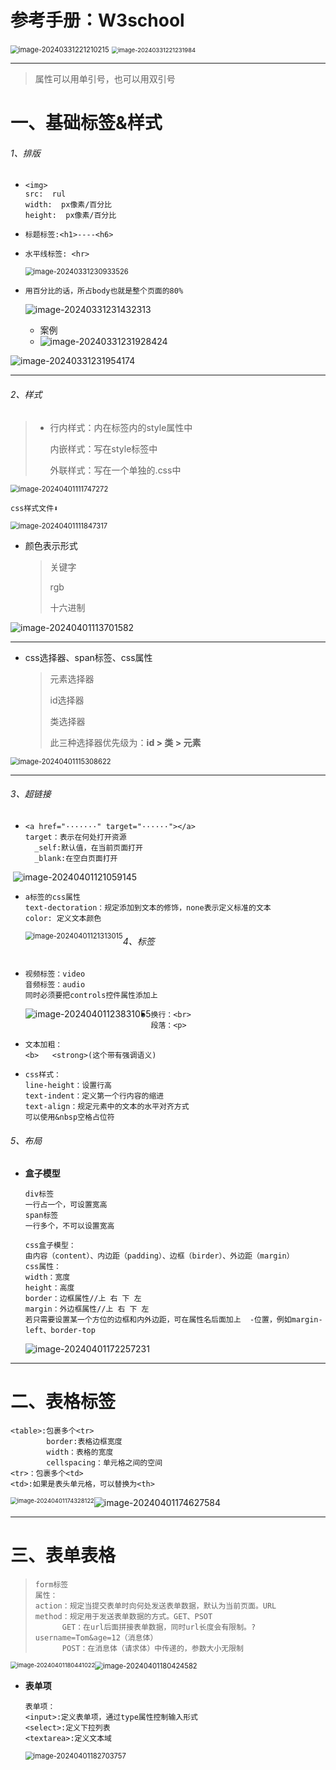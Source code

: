 # 参考手册：W3school

<img src="C:\Users\fbb\AppData\Roaming\Typora\typora-user-images\image-20240331221210215.png" alt="image-20240331221210215" style="zoom:80%;" />

<img src="C:\Users\fbb\AppData\Roaming\Typora\typora-user-images\image-20240331221231984.png" alt="image-20240331221231984" style="zoom:67%;" />

------

> 属性可以用单引号，也可以用双引号

# 一、基础标签&样式

###### 1、排版

- ```
  <img>
  src:  rul
  width:  px像素/百分比
  height:  px像素/百分比
  ```

- ```
  标题标签:<h1>----<h6>
  ```

- ```
  水平线标签: <hr>
  ```

  <img src="C:\Users\fbb\AppData\Roaming\Typora\typora-user-images\image-20240331230933526.png" alt="image-20240331230933526" style="zoom:80%;" />

- ```
  用百分比的话，所占body也就是整个页面的80%
  ```

  ![image-20240331231432313](C:\Users\fbb\AppData\Roaming\Typora\typora-user-images\image-20240331231432313.png)

  - 案例
  - ![image-20240331231928424](C:\Users\fbb\AppData\Roaming\Typora\typora-user-images\image-20240331231928424.png)

![image-20240331231954174](C:\Users\fbb\AppData\Roaming\Typora\typora-user-images\image-20240331231954174.png)

------

###### 2、样式

> - 行内样式：内在标签内的style属性中
>
>   内嵌样式：写在style标签中
>
>   外联样式：写在一个单独的.css中

<img src="C:\Users\fbb\AppData\Roaming\Typora\typora-user-images\image-20240401111747272.png" alt="image-20240401111747272" style="zoom:80%;" />

```
css样式文件⬇
```

<img src="C:\Users\fbb\AppData\Roaming\Typora\typora-user-images\image-20240401111847317.png" alt="image-20240401111847317" style="zoom:80%;" />

- 颜色表示形式

  > 关键字
  >
  > rgb
  >
  > 十六进制

![image-20240401113701582](C:\Users\fbb\AppData\Roaming\Typora\typora-user-images\image-20240401113701582.png)

------

- css选择器、span标签、css属性

  > 元素选择器
  >
  > id选择器
  >
  > 类选择器
  >
  > 此三种选择器优先级为：**id > 类 > 元素**

<img src="C:\Users\fbb\AppData\Roaming\Typora\typora-user-images\image-20240401115308622.png" alt="image-20240401115308622" style="zoom:80%;" />

------

###### 3、超链接

- ```
  <a href="·······" target="······"></a>
  target：表示在何处打开资源
  	_self:默认值，在当前页面打开
  	_blank:在空白页面打开
  ```

​		![image-20240401121059145](C:\Users\fbb\AppData\Roaming\Typora\typora-user-images\image-20240401121059145.png)

- ```
  a标签的css属性
  text-dectoration：规定添加到文本的修饰，none表示定义标准的文本
  color: 定义文本颜色
  ```

  <img src="C:\Users\fbb\AppData\Roaming\Typora\typora-user-images\image-20240401121313015.png" alt="image-20240401121313015" style="zoom:80%;float:left" />

###### 4、标签

- ```
  视频标签：video
  音频标签：audio
  同时必须要把controls控件属性添加上
  ```

  <img src="C:\Users\fbb\AppData\Roaming\Typora\typora-user-images\image-20240401123831055.png" alt="image-20240401123831055" style="zoom:;float:left" />

- ```
  换行：<br>
  段落：<p>
  ```

- ```
  文本加粗：
  <b>   <strong>(这个带有强调语义)
  ```

- ```
  css样式：
  line-height：设置行高
  text-indent：定义第一个行内容的缩进
  text-align：规定元素中的文本的水平对齐方式
  可以使用&nbsp空格占位符
  ```

###### 5、布局

- **盒子模型**

  ```
  div标签
  一行占一个，可设置宽高
  span标签
  一行多个，不可以设置宽高
  
  css盒子模型：
  由内容（content）、内边距（padding）、边框（birder）、外边距（margin）
  css属性：
  width：宽度
  height：高度
  border：边框属性//上 右 下 左
  margin：外边框属性//上 右 下 左
  若只需要设置某一个方位的边框和内外边距，可在属性名后面加上  -位置，例如margin-left、border-top
  ```

  ![image-20240401172257231](C:\Users\fbb\AppData\Roaming\Typora\typora-user-images\image-20240401172257231.png)

------

# 二、表格标签

```
<table>:包裹多个<tr>
		border:表格边框宽度
		width：表格的宽度
		cellspacing：单元格之间的空间
<tr>：包裹多个<td>
<td>:如果是表头单元格，可以替换为<th>
```

<img src="C:\Users\fbb\AppData\Roaming\Typora\typora-user-images\image-20240401174328122.png" alt="image-20240401174328122" style="zoom:67%;float:left" margin-left="0"/>![image-20240401174627584](C:\Users\fbb\AppData\Roaming\Typora\typora-user-images\image-20240401174627584.png)

------

# 三、表单表格

> ```
> form标签
> 属性：
> action：规定当提交表单时向何处发送表单数据，默认为当前页面。URL
> method：规定用于发送表单数据的方式。GET、PSOT
> 		GET：在url后面拼接表单数据，同时url长度会有限制。?username=Tom&age=12（消息体）
> 		POST：在消息体（请求体）中传递的，参数大小无限制
> ```

<img src="C:\Users\fbb\AppData\Roaming\Typora\typora-user-images\image-20240401180441022.png" alt="image-20240401180441022" style="zoom:67%;float:left" /><img src="C:\Users\fbb\AppData\Roaming\Typora\typora-user-images\image-20240401180424582.png" alt="image-20240401180424582" style="zoom:80%;" />

- **表单项**

  ```
  表单项：
  <input>:定义表单项，通过type属性控制输入形式
  <select>:定义下拉列表
  <textarea>:定义文本域
  ```

  <img src="C:\Users\fbb\AppData\Roaming\Typora\typora-user-images\image-20240401182703757.png" alt="image-20240401182703757" style="zoom:80%;" />

